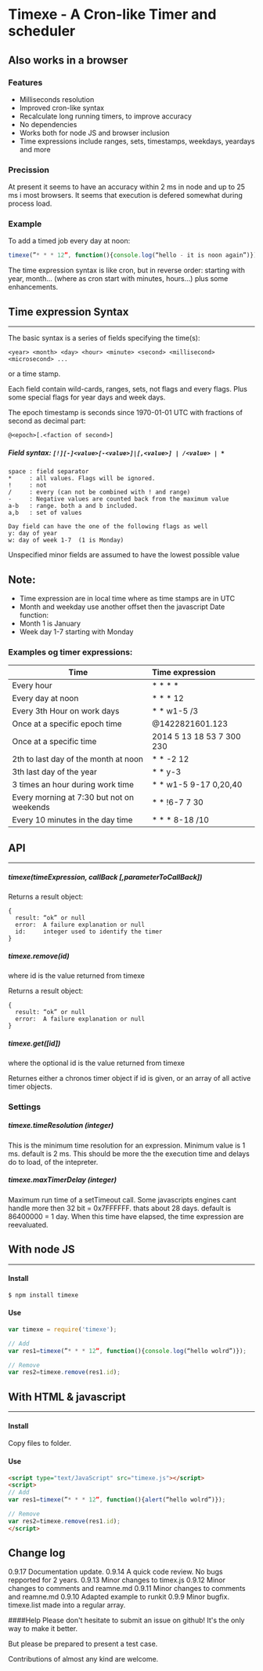 # Timexe - A Cron-like Timer and scheduler
## Also works in a browser

### Features
* Milliseconds resolution
* Improved cron-like syntax
* Recalculate long running timers, to improve accuracy
* No dependencies
* Works both for node JS and browser inclusion
* Time expressions include ranges, sets, timestamps, weekdays, yeardays and more


### Precission
At present it seems to have an accuracy within 2 ms in node and up to 25 ms i most browsers.
It seems that execution is defered somewhat during process load.


### Example
To add a timed job every day at noon:

```javascript
timexe(”* * * 12”, function(){console.log(“hello - it is noon again”)});
```

The time expression syntax is like cron, but in reverse order: starting with year, month... (where as cron start with minutes, hours...) plus some enhancements.

## Time expression Syntax
---
The basic syntax is a series of fields specifying the time(s):

 `<year> <month> <day> <hour> <minute> <second> <millisecond> <microsecond> ...`

or a time stamp.

Each field contain wild-cards, ranges, sets, not flags and every flags. Plus some special flags for year days and week days.

The epoch timestamp is seconds since 1970-01-01 UTC with fractions of second as decimal part:

	@<epoch>[.<faction of second>]

##### Field syntax: 	`[!][-]<value>[-<value>]|[,<value>] | /<value> | *`
```
space : field separator
*     : all values. Flags will be ignored.
!     : not
/     : every (can not be combined with ! and range)
-     : Negative values are counted back from the maximum value
a-b   : range. both a and b included.
a,b   : set of values

Day field can have the one of the following flags as well
y: day of year
w: day of week 1-7  (1 is Monday)
```
Unspecified minor fields are assumed to have the lowest possible value

## Note:
- Time expression are in local time where as time stamps are in UTC
- Month and weekday use another offset then the javascript Date function:
- Month 1 is January
- Week day 1-7 starting with Monday


### Examples og timer expressions:
| Time  | Time expression |
| --- |:---|
| Every hour |   \* \* \* \* |
| Every day at noon | \* \* \* 12
| Every 3th Hour on work days | \* \* w1-5 /3
| Once at a specific epoch time |@1422821601.123
| Once at a specific time | 2014 5 13 18 53 7 300 230
| 2th to last day of the month at noon | \* \* -2 12
| 3th last day of the year | \* \* y-3
| 3 times an hour during work time | \* \* w1-5 9-17 0,20,40
| Every morning at 7:30 but not on weekends | \* \* !6-7 7 30
| Every 10 minutes in the day time |  \* \* \* 8-18 /10


## API
---
##### timexe(timeExpression, callBack [,parameterToCallBack])

Returns a result object:
```
{
  result: “ok” or null
  error:  A failure explanation or null
  id:	  integer used to identify the timer
}
```


##### timexe.remove(id)
where id is the value returned from timexe

Returns a result object:
```
{
  result: “ok” or null
  error:  A failure explanation or null
}
```


##### timexe.get([id])
where the optional id is the value returned from timexe

Returnes either a chronos timer object if id is given, or an array of all active timer objects.


### Settings
##### timexe.timeResolution (integer)
This is the minimum time resolution for an expression. Minimum value is 1 ms. default is 2 ms.
This should be more the the execution time and delays do to load, of the intepreter.

##### timexe.maxTimerDelay (integer)
Maximum run time of a setTimeout call. Some javascripts engines cant handle more then 32 bit = 0x7FFFFFF. thats about 28 days. default is 86400000 = 1 day.
When this time have elapsed, the time expression are reevaluated.


## With node JS
---
#### Install
```bash
$ npm install timexe
```
#### Use
```js
var timexe = require('timexe');

// Add
var res1=timexe(”* * * 12”, function(){console.log(“hello wolrd”)});

// Remove
var res2=timexe.remove(res1.id);
```


## With HTML & javascript
---
#### Install
Copy files to folder.

#### Use
```html
<script type="text/JavaScript" src="timexe.js"></script>
<script>
// Add
var res1=timexe(”* * * 12”, function(){alert(“hello wolrd”)});

// Remove
var res2=timexe.remove(res1.id);
</script>
```

## Change log
0.9.17 Documentation update.
0.9.14 A quick code review. No bugs repported for 2 years.
0.9.13 Minor changes to timex.js
0.9.12 Minor changes to comments and reamne.md
0.9.11 Minor changes to comments and reamne.md
0.9.10 Adapted example to runkit
0.9.9 Minor bugfix. timexe.list made into a regular array.

####Help
Please don't hesitate to submit an issue on github! It's the only way to make it better.

But please be prepared to present a test case.

Contributions of almost any kind are welcome.
